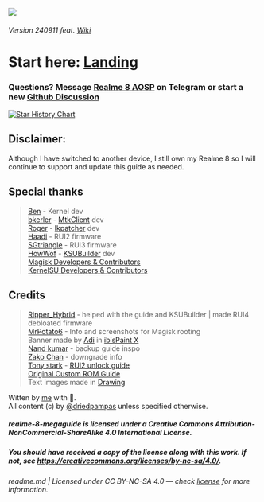 ![](https://repository-images.githubusercontent.com/673466903/130160f7-3f55-45a8-9fec-bb79e0763082)

###### Version 240911 feat. [Wiki](https://github.com/driedpampas/realme-8-megaguide/wiki)

# Start here: [Landing](/landing.md)

### Questions? Message [Realme 8 AOSP](https://t.me/Realme8AOSPGroup) on Telegram or start a new [Github Discussion](https://github.com/driedpampas/realme-8-megaguide/discussions/new/choose)

<a href="https://star-history.com/#driedpampas/realme-8-megaguide&Date">
 <picture>
   <source media="(prefers-color-scheme: dark)" srcset="https://api.star-history.com/svg?repos=driedpampas/realme-8-megaguide&type=Date&theme=dark" />
   <source media="(prefers-color-scheme: light)" srcset="https://api.star-history.com/svg?repos=driedpampas/realme-8-megaguide&type=Date" />
   <img alt="Star History Chart" src="https://api.star-history.com/svg?repos=driedpampas/realme-8-megaguide&type=Date" />
 </picture>
</a>

## Disclaimer:
Although I have switched to another device, I still own my Realme 8 so I will continue to support and update this guide as needed.

## Special thanks
 
> [Ben](https://github.com/bengris32/android_kernel_realme_mt6785) - Kernel dev  
> [bkerler](https://twitter.com/viperbjk) - [MtkClient](https://github.com/bkerler/mtkclient) dev  
> [Roger](https://t.me/R0rt1z2) - [lkpatcher](https://github.com/R0rt1z2/lkpatcher) dev  
> [Haadi](https://t.me/Haadi786H) - RUI2 firmware  
> [SGtriangle](https://t.me/SGtriangle) - RUI3 firmware  
> [HowWof](https://t.me/HowWof) - [KSUBuilder](https://github.com/HowWof/KernelSU_Builder) dev  
> [Magisk Developers & Contributors](https://github.com/topjohnwu/Magisk)  
> [KernelSU Developers & Contributors](https://github.com/tiann/KernelSU)  

## Credits

> [Ripper_Hybrid](https://t.me/Ripper_Hybrid) - helped with the guide and KSUBuilder | made RUI4 debloated firmware  
> [MrPotato6](https://t.me/MrPotato6) - Info and screenshots for Magisk rooting  
> Banner made by [Adi](https://youtube.com/@WDableu) in [ibisPaint X](https://ibispaint.com/product.jsp)  
> [Nand kumar](https://forum.xda-developers.com/m/nand-kumar.8476267/) - backup guide inspo  
> [Zako Chan](https://t.me/zakolakov106/) - downgrade info  
> [Tony stark](https://forum.xda-developers.com/m/tony-stark.7582728/) - [RUI2 unlock guide](https://forum.xda-developers.com/t/guide-realme-8-unofficial-new-method-unlock-bootloader-flash-twrp-and-root-rmx3085.4386473/)  
> [Original Custom ROM Guide](https://telegra.ph/Flash-LineageOS-on-Realme-8-06-05)  
> Text images made in [Drawing](https://maoschanz.github.io/drawing)  
 
Witten by [me](https://dry.nl.eu.org/links) with 🫶.  
All content (c) by [@driedpampas](https://dry.nl.eu.org/links) unless specified otherwise.

##### realme-8-megaguide is licensed under a Creative Commons Attribution-NonCommercial-ShareAlike 4.0 International License.
##### You should have received a copy of the license along with this work. If not, see <https://creativecommons.org/licenses/by-nc-sa/4.0/>.
###### readme.md | Licensed under CC BY-NC-SA 4.0 — check [license](/LICENSE) for more information.
